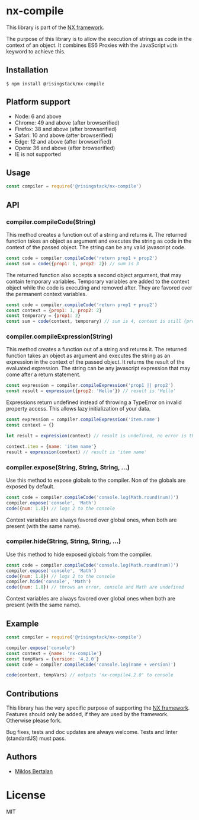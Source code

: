 # nx-compile

This library is part of the [NX framework](http://nx-framework.com).

The purpose of this library is to allow the execution of strings as code in the
context of an object. It combines ES6 Proxies with the JavaScript `with` keyword to achieve this.

## Installation

```
$ npm install @risingstack/nx-compile
```

## Platform support

- Node: 6 and above
- Chrome: 49 and above (after browserified)
- Firefox: 38 and above (after browserified)
- Safari: 10 and above (after browserified)
- Edge: 12 and above (after browserified)
- Opera: 36 and above (after browserified)
- IE is not supported

## Usage

```js
const compiler = require('@risingstack/nx-compile')
```

## API

### compiler.compileCode(String)

This method creates a function out of a string and returns it. The returned function takes
an object as argument and executes the string as code in the context of the passed object.
The string can be any valid javascript code.

```js
const code = compiler.compileCode('return prop1 + prop2')
const sum = code({prop1: 1, prop2: 2}) // sum is 3
```

The returned function also accepts a second object argument, that may contain temporary variables.
Temporary variables are added to the context object while the code is executing and removed after.
They are favored over the permanent context variables.

```js
const code = compiler.compileCode('return prop1 + prop2')
const context = {prop1: 1, prop2: 2}
const temporary = {prop1: 2}
const sum = code(context, temporary) // sum is 4, context is still {prop1: 1, prop2: 2}
```

### compiler.compileExpression(String)

This method creates a function out of a string and returns it. The returned function takes
an object as argument and executes the string as an expression in the context of the passed object.
It returns the result of the evaluated expression. The string can be any javascript expression
that may come after a return statement.

```js
const expression = compiler.compileExpression('prop1 || prop2')
const result = expression({prop2: 'Hello'}) // result is 'Hello'
```

Expressions return undefined instead of throwing a TypeError on invalid property access.
This allows lazy initialization of your data.

```js
const expression = compiler.compileExpression('item.name')
const context = {}

let result = expression(context) // result is undefined, no error is thrown

context.item = {name: 'item name'}
result = expression(context) // result is 'item name'
```

### compiler.expose(String, String, String, ...)

Use this method to expose globals to the compiler. Non of the globals are exposed by default.

```js
const code = compiler.compileCode('console.log(Math.round(num))')
compiler.expose('console', 'Math')
code({num: 1.8}) // logs 2 to the console
```

Context variables are always favored over global ones, when both are present (with the same name).

### compiler.hide(String, String, String, ...)

Use this method to hide exposed globals from the compiler.

```js
const code = compiler.compileCode('console.log(Math.round(num))')
compiler.expose('console', 'Math')
code({num: 1.8}) // logs 2 to the console
compiler.hide('console', 'Math')
code({num: 1.8}) // throws an error, console and Math are undefined
```

Context variables are always favored over global ones when both are present (with the same name).

## Example

```js
const compiler = require('@risingstack/nx-compile')

compiler.expose('console')
const context = {name: 'nx-compile'}
const tempVars = {version: '4.2.0'}
const code = compiler.compileCode('console.log(name + version)')

code(context, tempVars) // outputs 'nx-compile4.2.0' to console
```

## Contributions

This library has the very specific purpose of supporting the
[NX framework](https://github.com/RisingStack/nx-framework).
Features should only be added, if they are used by the framework. Otherwise please fork.

Bug fixes, tests and doc updates are always welcome.
Tests and linter (standardJS) must pass.

## Authors

  - [Miklos Bertalan](https://github.com/solkimicreb)

# License

  MIT
